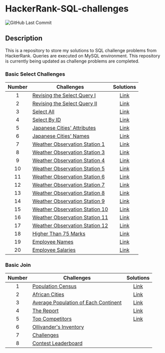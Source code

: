 # HackerRank-SQL-challenges
![GitHub Last Commit](https://img.shields.io/github/last-commit/mh0805/HackerRank-SQL-Challenges)

## Description
This is a repository to store my solutions to SQL challenge problems from HackerRank. Queries are executed on MySQL environment.
This repository is currently being updated as challenge problems are completed.

### Basic Select Challenges

| Number | Challenges | Solutions |
|:------:|------------|:---------:|
| 1 | [Revising the Select Query I](https://www.hackerrank.com/challenges/revising-the-select-query/problem) | [Link](Basic%20Select/Revising%20the%20Select%20Query%201.sql)
| 2 | [Revising the Select Query II](https://www.hackerrank.com/challenges/revising-the-select-query-2/problem) | [Link](Basic%20Select/Revising%20the%20Select%20Query%202.sql)
| 3 | [Select All](https://www.hackerrank.com/challenges/select-all-sql/problem) | [Link](Basic%20Select/Select%20All.sql)
| 4 | [Select By ID](https://www.hackerrank.com/challenges/select-by-id/problem) | [Link](Basic%20Select/Select%20By%20ID.sql)
| 5 | [Japanese Cities' Attributes](https://www.hackerrank.com/challenges/japanese-cities-attributes/problem) | [Link](Basic%20Select/Japanese%20Cities'%20Attributes.sql)
| 6 | [Japanese Cities' Names](https://www.hackerrank.com/challenges/japanese-cities-name/problem) | [Link](Basic%20Select/Japanese%20Cities'%20Names.sql)
| 7 | [Weather Observation Station 1](https://www.hackerrank.com/challenges/weather-observation-station-1/problem) | [Link](Basic%20Select/Weather%20Observation%20Station%201.sql)
| 8 | [Weather Observation Station 3](https://www.hackerrank.com/challenges/weather-observation-station-3/problem) | [Link](Basic%20Select/Weather%20Observation%20Station%203.sql)
| 9 | [Weather Observation Station 4](https://www.hackerrank.com/challenges/weather-observation-station-4/problem) | [Link](Basic%20Select/Weather%20Observation%20Station%204.sql)
| 10| [Weather Observation Station 5](https://www.hackerrank.com/challenges/weather-observation-station-5/problem) | [Link](Basic%20Select/Weather%20Observation%20Station%205.sql)
| 11| [Weather Observation Station 6](https://www.hackerrank.com/challenges/weather-observation-station-6/problem) | [Link](Basic%20Select/Weather%20Observation%20Station%206.sql)
| 12| [Weather Observation Station 7](https://www.hackerrank.com/challenges/weather-observation-station-7/problem) | [Link](Basic%20Select/Weather%20Observation%20Station%207.sql)
| 13| [Weather Observation Station 8](https://www.hackerrank.com/challenges/weather-observation-station-8/problem) | [Link](Basic%20Select/Weather%20Observation%20Station%208.sql)
| 14| [Weather Observation Station 9](https://www.hackerrank.com/challenges/weather-observation-station-9/problem) | [Link](Basic%20Select/Weather%20Observation%20Station%209.sql)
| 15| [Weather Observation Station 10](https://www.hackerrank.com/challenges/weather-observation-station-10/problem) | [Link](Basic%20Select/Weather%20Observation%20Station%2010.sql)
| 16| [Weather Observation Station 11](https://www.hackerrank.com/challenges/weather-observation-station-11/problem) | [Link](Basic%20Select/Weather%20Observation%20Station%2011.sql)
| 17| [Weather Observation Station 12](https://www.hackerrank.com/challenges/weather-observation-station-12/problem) | [Link](Basic%20Select/Weather%20Observation%20Station%2012.sql)
| 18| [Higher Than 75 Marks](https://www.hackerrank.com/challenges/more-than-75-marks/problem) | [Link](Basic%20Select/Higher_Than_75_Marks.sql)
| 19| [Employee Names](https://www.hackerrank.com/challenges/name-of-employees/problem) | [Link](Basic%20Select/Employee_Names.sql)
| 20| [Employee Salaries](https://www.hackerrank.com/challenges/salary-of-employees/problem) | [Link](Basic%20Select/Employee_Salaries.sql)


### Basic Join

| Number | Challenges | Solutions |
|:------:|------------|:---------:|
| 1 | [Population Census](https://www.hackerrank.com/challenges/asian-population/problem) | [Link](Basic%20Join/Population_Census.sql) |
| 2 | [African Cities](https://www.hackerrank.com/challenges/african-cities/problem) | [Link](Basic%20Join/African_Cities.sql) |
| 3 | [Average Population of Each Continent](https://www.hackerrank.com/challenges/average-population-of-each-continent/problem) | [Link](Basic%20Join/Average_Population_of_Each_Continent.sql) |
| 4 | [The Report](https://www.hackerrank.com/challenges/the-report/submissions/code/94188063) | [Link](Basic%20Join/The_Report.sql) |
| 5 | [Top Competitors](https://www.hackerrank.com/challenges/full-score/problem) | [Link](Basic%20Join/Top_Competitors.sql) |
| 6 | [Ollivander's Inventory](https://www.hackerrank.com/challenges/harry-potter-and-wands/problem) |  |
| 7 | [Challenges](https://www.hackerrank.com/challenges/challenges/problem) |  |
| 8 | [Contest Leaderboard](https://www.hackerrank.com/challenges/contest-leaderboard/problem) |  |
